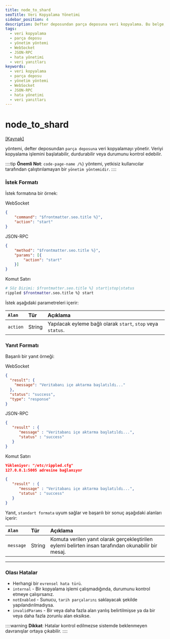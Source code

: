 ```yaml
---
title: node_to_shard
seoTitle: Veri Kopyalama Yönetimi
sidebar_position: 4
description: Defter deposundan parça deposuna veri kopyalama. Bu belge, node_to_shard yönetim yönteminin nasıl kullanılacağını açıklar ve istek ile yanıt formatlarını detaylandırır.
tags: 
  - veri kopyalama
  - parça deposu
  - yönetim yöntemi
  - WebSocket
  - JSON-RPC
  - hata yönetimi
  - veri yanıtları
keywords: 
  - veri kopyalama
  - parça deposu
  - yönetim yöntemi
  - WebSocket
  - JSON-RPC
  - hata yönetimi
  - veri yanıtları
---
```


# node_to_shard
[[Kaynak]](https://github.com/XRPLF/rippled/blob/develop/src/ripple/rpc/handlers/NodeToShard.cpp "Kaynak")

yöntemi, defter deposundan `parça deposuna` veri kopyalamayı yönetir. Veriyi kopyalama işlemini başlatabilir, durdurabilir veya durumunu kontrol edebilir.

::::tip
**Önemli Not**: `code-page-name /%}` yöntemi, yetkisiz kullanıcılar tarafından çalıştırılamayan bir `yönetim yöntemidir`.
::::

### İstek Formatı

İstek formatına bir örnek:



WebSocket
```json
{
    "command": "$frontmatter.seo.title %}",
    "action": "start"
}
```


JSON-RPC
```json
{
    "method": "$frontmatter.seo.title %}",
    "params": [{
        "action": "start"
    }]
}
```


Komut Satırı
```sh
# Söz Dizimi: $frontmatter.seo.title %} start|stop|status
rippled $frontmatter.seo.title %} start
```




İstek aşağıdaki parametreleri içerir:

| `Alan`  | Tür   | Açıklama                                              |
|:---------|:-------|:---------------------------------------------------------|
| `action` | String | Yapılacak eyleme bağlı olarak `start`, `stop` veya `status`. |

### Yanıt Formatı

Başarılı bir yanıt örneği:



WebSocket
```json
{
  "result": {
    "message": "Veritabanı içe aktarma başlatıldı..."
  },
  "status": "success",
  "type": "response"
}
```


JSON-RPC
```json
{
   "result" : {
      "message" : "Veritabanı içe aktarma başlatıldı...",
      "status" : "success"
   }
}
```


Komut Satırı
```json
Yükleniyor: "/etc/rippled.cfg"
127.0.0.1:5005 adresine bağlanıyor

{
   "result" : {
      "message" : "Veritabanı içe aktarma başlatıldı...",
      "status" : "success"
   }
}
```




Yanıt, `standart formata` uyum sağlar ve başarılı bir sonuç aşağıdaki alanları içerir:

| `Alan`   | Tür   | Açıklama                                             |
|:----------|:-------|:--------------------------------------------------------|
| `message` | String | Komuta verilen yanıt olarak gerçekleştirilen eylemi belirten insan tarafından okunabilir bir mesaj. |

---

### Olası Hatalar

- Herhangi bir `evrensel hata türü`.
- `internal` - Bir kopyalama işlemi çalışmadığında, durumunu kontrol etmeye çalışırsanız.
- `notEnabled` - Sunucu, `tarih parçalarını` saklayacak şekilde yapılandırılmadıysa.
- `invalidParams` - Bir veya daha fazla alan yanlış belirtilmişse ya da bir veya daha fazla zorunlu alan eksikse.

::::warning
**Dikkat**: Hatalar kontrol edilmezse sistemde beklenmeyen davranışlar ortaya çıkabilir.
::::

